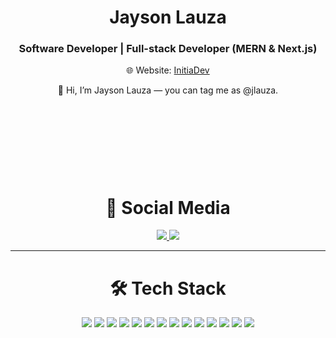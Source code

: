 <h1 align="center">Jayson Lauza</h1>
<h3 align="center">Software Developer | Full-stack Developer (MERN & Next.js)</h3>
<p align="center">
  🌐 Website: <a href="https://initiadev.com" target="_blank">InitiaDev</a>
</p>

<p align="center">
  <span style="display:inline-block; animation:wave 2s infinite;height:140px;width:auto;">👋</span> Hi, I’m Jayson Lauza — you can tag me as @jlauza.
</p>

<h1 align="center">📱 Social Media</h1>

<p align="center">
  <a href="https://www.linkedin.com/in/initiadev" target="_blank">
    <img src="https://img.shields.io/badge/LinkedIn-initiadev-0A66C2?style=for-the-badge&logo=linkedin&logoColor=white" />
  </a>
  
  <a href="https://twitter.com/initiadev" target="_blank">
    <img src="https://img.shields.io/badge/Twitter-@initiadev-1DA1F2?style=for-the-badge&logo=twitter&logoColor=white" />
  </a>
</p>



---

<h1 align="center">🛠 Tech Stack</h1>

<p align="center">
  <img src="https://img.shields.io/badge/JavaScript-F7DF1E?style=for-the-badge&logo=javascript&logoColor=black" />
  <img src="https://img.shields.io/badge/TypeScript-3178C6?style=for-the-badge&logo=typescript&logoColor=white" />
  <img src="https://img.shields.io/badge/React-61DAFB?style=for-the-badge&logo=react&logoColor=black" />
  <img src="https://img.shields.io/badge/Next.js-000000?style=for-the-badge&logo=next.js&logoColor=white" />
  <img src="https://img.shields.io/badge/Node.js-339933?style=for-the-badge&logo=nodedotjs&logoColor=white" />
  <img src="https://img.shields.io/badge/NestJS-E0234E?style=for-the-badge&logo=nestjs&logoColor=white" />
  <img src="https://img.shields.io/badge/Express.js-000000?style=for-the-badge&logo=express&logoColor=white" />
  <img src="https://img.shields.io/badge/MongoDB-47A248?style=for-the-badge&logo=mongodb&logoColor=white" />
  <img src="https://img.shields.io/badge/Redis-DC382D?style=for-the-badge&logo=redis&logoColor=white" />
  <img src="https://img.shields.io/badge/Docker-2496ED?style=for-the-badge&logo=docker&logoColor=white" />
  <img src="https://img.shields.io/badge/PHP-777BB4?style=for-the-badge&logo=php&logoColor=white" />
  <img src="https://img.shields.io/badge/Laravel-F72C1F?style=for-the-badge&logo=laravel&logoColor=white" />
  <img src="https://img.shields.io/badge/PostgreSQL-3178C6?style=for-the-badge&logo=postgresql&logoColor=white" />
  <img src="https://img.shields.io/badge/MySQL-F7DF1E?style=for-the-badge&logo=mysql&logoColor=black" />
  <!--
  <img src="https://img.shields.io/badge/Rust-000000?style=for-the-badge&logo=rust&logoColor=white" />
  <img src="https://img.shields.io/badge/Yew-009688?style=for-the-badge&logo=webassembly&logoColor=white" />
  <img src="https://img.shields.io/badge/Actix--Web-5C2D91?style=for-the-badge&logo=actix&logoColor=white" />
  -->
</p>
